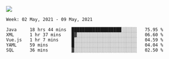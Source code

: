 <img align="center" src="https://github-readme-stats.vercel.app/api?username=bafuka&show_icons=true&icon_color=CE1D2D&text_color=718096&bg_color=ffffff&hide_title=true" />

<!--START_SECTION:waka-->
```text
Week: 02 May, 2021 - 09 May, 2021

Java     18 hrs 44 mins  ███████████████████░░░░░░   75.95 % 
XML      1 hr 37 mins    █▓░░░░░░░░░░░░░░░░░░░░░░░   06.60 % 
Vue.js   1 hr 7 mins     █░░░░░░░░░░░░░░░░░░░░░░░░   04.59 % 
YAML     59 mins         █░░░░░░░░░░░░░░░░░░░░░░░░   04.04 % 
SQL      36 mins         ▓░░░░░░░░░░░░░░░░░░░░░░░░   02.50 % 
```
<!--END_SECTION:waka-->

<!--
**bafuka/bafuka** is a ✨ _special_ ✨ repository because its `README.md` (this file) appears on your GitHub profile.

Here are some ideas to get you started:

- 🔭 I’m currently working on ...
- 🌱 I’m currently learning ...
- 👯 I’m looking to collaborate on ...
- 🤔 I’m looking for help with ...
- 💬 Ask me about ...
- 📫 How to reach me: ...
- 😄 Pronouns: ...
- ⚡ Fun fact: ...
-->
